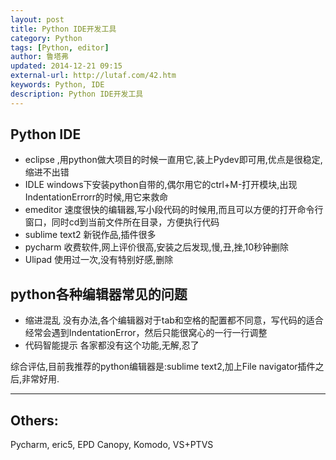 ```yaml
---
layout: post
title: Python IDE开发工具
category: Python
tags: [Python, editor]
author: 鲁塔弗
updated: 2014-12-21 09:15
external-url: http://lutaf.com/42.htm
keywords: Python, IDE
description: Python IDE开发工具
---
```


## Python IDE

- eclipse ,用python做大项目的时候一直用它,装上Pydev即可用,优点是很稳定,缩进不出错
- IDLE windows下安装python自带的,偶尔用它的ctrl+M-打开模块,出现IndentationErrorr的时候,用它来救命
- emeditor 速度很快的编辑器,写小段代码的时候用,而且可以方便的打开命令行窗口，同时cd到当前文件所在目录，方便执行代码
- sublime text2 新锐作品,插件很多
- pycharm 收费软件,网上评价很高,安装之后发现,慢,丑,挫,10秒钟删除
- Ulipad 使用过一次,没有特别好感,删除

## python各种编辑器常见的问题

- 缩进混乱
  没有办法,各个编辑器对于tab和空格的配置都不同意，写代码的适合经常会遇到IndentationError，然后只能很窝心的一行一行调整
- 代码智能提示
  各家都没有这个功能,无解,忍了

综合评估,目前我推荐的python编辑器是:sublime text2,加上File navigator插件之后,非常好用.

* * * * * *

## Others:

Pycharm, eric5, EPD Canopy, Komodo, VS+PTVS
